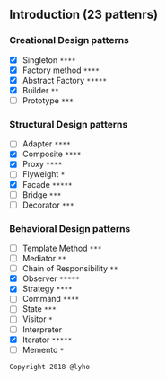 ## Introduction (23 pattenrs)
### Creational Design patterns
- [x] Singleton `****`
- [x] Factory method `****`
- [x] Abstract Factory `*****`
- [x] Builder `**`
- [ ] Prototype `***`
### Structural Design patterns
- [ ] Adapter `****`
- [x] Composite `****`
- [x] Proxy `****`
- [ ] Flyweight `*`
- [x] Facade `*****`
- [ ] Bridge `***`
- [ ] Decorator `***`
### Behavioral Design patterns
- [ ] Template Method `***`
- [ ] Mediator `**`
- [ ] Chain of Responsibility `**`
- [x] Observer `*****`
- [x] Strategy `****`
- [ ] Command `****`
- [ ] State `***`
- [ ] Visitor `*`
- [ ] Interpreter 
- [x] Iterator `*****`
- [ ] Memento `*`

`Copyright 2018 @lyho`